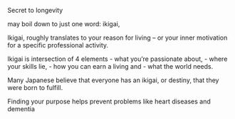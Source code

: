 Secret to longevity 


may boil down to just one word: ikigai, 

Ikigai, roughly translates to your reason for living – or your inner motivation for a specific professional activity.

Ikigai is intersection of 4 elements 
    - what you’re passionate about, 
    - where your skills lie, 
    - how you can earn a living and 
    - what the world needs. 

Many Japanese believe that everyone has an ikigai, or destiny, that they were born to fulfill.

Finding your purpose helps prevent problems like heart diseases and dementia